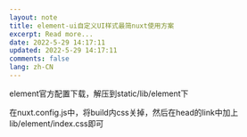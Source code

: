 ```yaml
---
layout: note
title: element-ui自定义UI样式最简nuxt使用方案
excerpt: Read more...
date: 2022-5-29 14:17:11
updated: 2022-5-29 14:17:11
comments: false
lang: zh-CN
---
```


element官方配置下载，解压到static/lib/element下

在nuxt.config.js中，将build内css关掉，然后在head的link中加上lib/element/index.css即可
  
